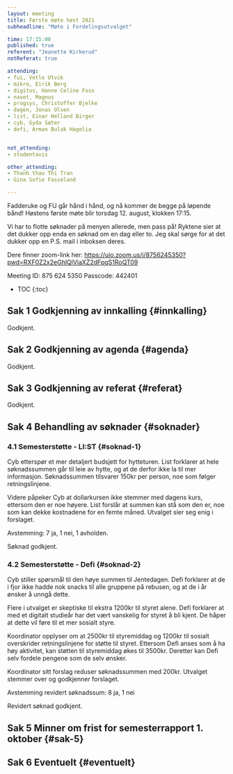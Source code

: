 ```yaml
---
layout: meeting
title: Første møte høst 2021
subheadline: "Møte i Fordelingsutvalget"

time: 17:15:00
published: true
referent: "Jeanette Kirkerud"
notReferat: true

attending:
- fui, Vetle Utvik
- mikro, Eirik Berg
- digitus, Hanne Celine Foss
- navet, Magnus
- progsys, Christoffer Bjelke
- dagen, Jonas Olsen
- list, Einar Helland Birger
- cyb, Gyda Sæter
- defi, Arman Bulak Hagelia


not_attending:
- studentavis

other_attending:
- Thanh thao Thi Tran
- Gina Sofie Fasseland

---
```


Fadderuke og FU går hånd i hånd, og nå kommer de begge på løpende bånd!
Høstens første møte blir torsdag 12. august, klokken 17:15.

Vi har to flotte søknader på menyen allerede, men pass på!
Ryktene sier at det dukker opp enda en søknad om en dag eller to.
Jeg skal sørge for at det dukker opp en P.S. mail i inboksen deres.


Dere finner zoom-link her:
https://uio.zoom.us/j/8756245350?pwd=RXF0Z2x2eGhlQlViaXZ2dFpqS1RoQT09

Meeting ID: 875 624 5350
Passcode: 442401


* TOC
{:toc}

## Sak 1 Godkjenning av innkalling {#innkalling}

Godkjent.

## Sak 2 Godkjenning av agenda {#agenda}

Godkjent.

## Sak 3 Godkjenning av referat {#referat}

Godkjent.

## Sak 4 Behandling av søknader {#soknader}

### 4.1 Semesterstøtte - LI:ST {#soknad-1}

Cyb etterspør et mer detaljert budsjett for hytteturen. List forklarer at hele søknadssummen går til leie av hytte, og at de derfor ikke la til mer informasjon. Søknadssummen tilsvarer 150kr per person, noe som følger retningslinjene.

Videre påpeker Cyb at dollarkursen ikke stemmer med dagens kurs, ettersom den er noe høyere. List forslår at summen kan stå som den er, noe som kan dekke kostnadene for en femte måned. Utvalget sier seg enig i forslaget.

Avstemming: 7 ja, 1 nei, 1 avholden.

Søknad godkjent.

### 4.2 Semesterstøtte - Defi {#soknad-2}

Cyb stiller spørsmål til den høye summen til Jentedagen. Defi forklarer at de i fjor ikke hadde nok snacks til alle gruppene på rebusen, og at de i år ønsker å unngå dette.

Flere i utvalget er skeptiske til ekstra 1200kr til styret alene. Defi forklarer at med et digitalt studieår har det vært vanskelig for styret å bli kjent. De håper at dette vil føre til et mer sosialt styre.

Koordinator opplyser om at 2500kr til styremiddag og 1200kr til sosialt overskrider retningslinjene for støtte til styret. Ettersom Defi anses som å ha høy aktivitet, kan støtten til styremiddag økes til 3500kr. Deretter kan Defi selv fordele pengene som de selv ønsker.

Koordinator sitt forslag reduser søknadssummen med 200kr. Utvalget stemmer over og godkjenner forslaget.

Avstemming revidert søknadssum: 8 ja, 1 nei

Revidert søknad godkjent.

## Sak 5 Minner om frist for semesterrapport 1. oktober {#sak-5}


## Sak 6 Eventuelt {#eventuelt}
